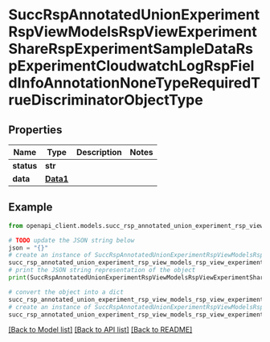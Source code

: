 # SuccRspAnnotatedUnionExperimentRspViewModelsRspViewExperimentShareRspExperimentSampleDataRspExperimentCloudwatchLogRspFieldInfoAnnotationNoneTypeRequiredTrueDiscriminatorObjectType


## Properties

Name | Type | Description | Notes
------------ | ------------- | ------------- | -------------
**status** | **str** |  | 
**data** | [**Data1**](Data1.md) |  | 

## Example

```python
from openapi_client.models.succ_rsp_annotated_union_experiment_rsp_view_models_rsp_view_experiment_share_rsp_experiment_sample_data_rsp_experiment_cloudwatch_log_rsp_field_info_annotation_none_type_required_true_discriminator_object_type import SuccRspAnnotatedUnionExperimentRspViewModelsRspViewExperimentShareRspExperimentSampleDataRspExperimentCloudwatchLogRspFieldInfoAnnotationNoneTypeRequiredTrueDiscriminatorObjectType

# TODO update the JSON string below
json = "{}"
# create an instance of SuccRspAnnotatedUnionExperimentRspViewModelsRspViewExperimentShareRspExperimentSampleDataRspExperimentCloudwatchLogRspFieldInfoAnnotationNoneTypeRequiredTrueDiscriminatorObjectType from a JSON string
succ_rsp_annotated_union_experiment_rsp_view_models_rsp_view_experiment_share_rsp_experiment_sample_data_rsp_experiment_cloudwatch_log_rsp_field_info_annotation_none_type_required_true_discriminator_object_type_instance = SuccRspAnnotatedUnionExperimentRspViewModelsRspViewExperimentShareRspExperimentSampleDataRspExperimentCloudwatchLogRspFieldInfoAnnotationNoneTypeRequiredTrueDiscriminatorObjectType.from_json(json)
# print the JSON string representation of the object
print(SuccRspAnnotatedUnionExperimentRspViewModelsRspViewExperimentShareRspExperimentSampleDataRspExperimentCloudwatchLogRspFieldInfoAnnotationNoneTypeRequiredTrueDiscriminatorObjectType.to_json())

# convert the object into a dict
succ_rsp_annotated_union_experiment_rsp_view_models_rsp_view_experiment_share_rsp_experiment_sample_data_rsp_experiment_cloudwatch_log_rsp_field_info_annotation_none_type_required_true_discriminator_object_type_dict = succ_rsp_annotated_union_experiment_rsp_view_models_rsp_view_experiment_share_rsp_experiment_sample_data_rsp_experiment_cloudwatch_log_rsp_field_info_annotation_none_type_required_true_discriminator_object_type_instance.to_dict()
# create an instance of SuccRspAnnotatedUnionExperimentRspViewModelsRspViewExperimentShareRspExperimentSampleDataRspExperimentCloudwatchLogRspFieldInfoAnnotationNoneTypeRequiredTrueDiscriminatorObjectType from a dict
succ_rsp_annotated_union_experiment_rsp_view_models_rsp_view_experiment_share_rsp_experiment_sample_data_rsp_experiment_cloudwatch_log_rsp_field_info_annotation_none_type_required_true_discriminator_object_type_from_dict = SuccRspAnnotatedUnionExperimentRspViewModelsRspViewExperimentShareRspExperimentSampleDataRspExperimentCloudwatchLogRspFieldInfoAnnotationNoneTypeRequiredTrueDiscriminatorObjectType.from_dict(succ_rsp_annotated_union_experiment_rsp_view_models_rsp_view_experiment_share_rsp_experiment_sample_data_rsp_experiment_cloudwatch_log_rsp_field_info_annotation_none_type_required_true_discriminator_object_type_dict)
```
[[Back to Model list]](../README.md#documentation-for-models) [[Back to API list]](../README.md#documentation-for-api-endpoints) [[Back to README]](../README.md)


